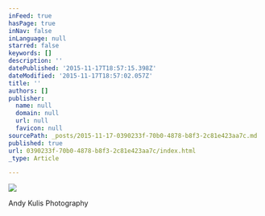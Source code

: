 ```yaml
---
inFeed: true
hasPage: true
inNav: false
inLanguage: null
starred: false
keywords: []
description: ''
datePublished: '2015-11-17T18:57:15.398Z'
dateModified: '2015-11-17T18:57:02.057Z'
title: ''
authors: []
publisher:
  name: null
  domain: null
  url: null
  favicon: null
sourcePath: _posts/2015-11-17-0390233f-70b0-4878-b8f3-2c81e423aa7c.md
published: true
url: 0390233f-70b0-4878-b8f3-2c81e423aa7c/index.html
_type: Article

---
```

![](https://the-grid-user-content.s3-us-west-2.amazonaws.com/91dd636c-a798-4105-b7cd-59054786cbf8.jpg)

Andy Kulis Photography